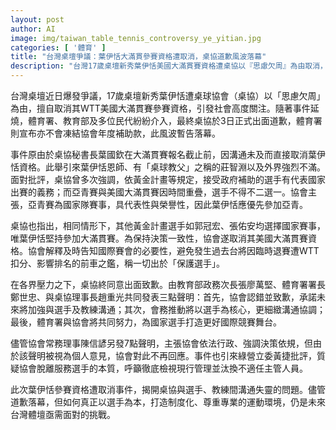 ```yaml
---
layout: post
author: AI
image: img/taiwan_table_tennis_controversy_ye_yitian.jpg
categories: [ '體育' ]
title: "台灣桌壇爭議：葉伊恬大滿貫參賽資格遭取消，桌協道歉風波落幕"
description: "台灣17歲桌壇新秀葉伊恬美國大滿貫賽資格遭桌協以『思慮欠周』為由取消，引發社會與立委高度關注。過程中桌協強調按規定優先國家隊賽事，惟選手與教練溝通失靈備受質疑。最終桌協公開致歉，承諾未來加強溝通、以選手為本，但事件也反映台灣體育制度與管理尚需檢討與改革。"
---
```

台灣桌壇近日爆發爭議，17歲桌壇新秀葉伊恬遭桌球協會（桌協）以「思慮欠周」為由，擅自取消其WTT美國大滿貫賽參賽資格，引發社會高度關注。隨著事件延燒，體育署、教育部及多位民代紛紛介入，最終桌協於3日正式出面道歉，體育署則宣布亦不會凍結協會年度補助款，此風波暫告落幕。

事件原由於桌協秘書長葉國欽在大滿貫賽報名截止前，因溝通未及而直接取消葉伊恬資格。此舉引來葉伊恬恩師、有「桌球教父」之稱的莊智淵以及外界強烈不滿。面對批評，桌協曾多次強調，依黃金計畫等規定，接受政府補助的選手有代表國家出賽的義務；而亞青賽與美國大滿貫賽因時間重疊，選手不得不二選一。協會主張，亞青賽為國家隊賽事，具代表性與榮譽性，因此葉伊恬應優先參加亞青。

桌協也指出，相同情形下，其他黃金計畫選手如郭冠宏、張佑安均選擇國家賽事，唯葉伊恬堅持參加大滿貫賽。為保持決策一致性，協會遂取消其美國大滿貫賽資格。協會解釋及時告知國際賽會的必要性，避免發生過去台將因臨時退賽遭WTT扣分、影響排名的前車之鑑，稱一切出於「保護選手」。

在各界壓力之下，桌協終同意出面致歉。由教育部政務次長張廖萬堅、體育署署長鄭世忠、與桌協理事長趙重光共同發表三點聲明：首先，協會認錯並致歉，承諾未來將加強與選手及教練溝通；其次，會務推動將以選手為核心，更細緻溝通協調；最後，體育署與協會將共同努力，為國家選手打造更好國際競賽舞台。

儘管協會常務理事陳信諺另發7點聲明，主張協會依法行政、強調決策依規，但由於該聲明被視為個人意見，協會對此不再回應。事件也引來綠營立委黃捷批評，質疑協會脫離服務選手的本質，呼籲徹底檢視現行管理並汰換不適任主管人員。

此次葉伊恬參賽資格遭取消事件，揭開桌協與選手、教練間溝通失靈的問題。儘管道歉落幕，但如何真正以選手為本，打造制度化、尊重專業的運動環境，仍是未來台灣體壇亟需面對的挑戰。